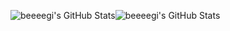 <img src="https://github-readme-stats.vercel.app/api?username=beeeegi&theme=dark&show_icons=true&hide_border=true&count_private=true" alt="beeeegi's GitHub Stats" /><img src="https://github-readme-stats.vercel.app/api/top-langs/?username=beeeegi&theme=dark&show_icons=true&hide_border=true&layout=compact" alt="beeeegi's GitHub Stats" />
